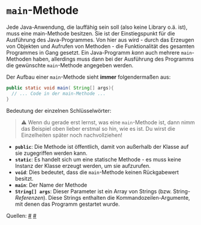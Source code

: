 # `main`-Methode<!-- omit in toc -->

Jede Java-Anwendung, die lauffähig sein soll (also keine Library o.ä. ist), muss eine main-Methode besitzen. Sie ist der Einstiegspunkt für die Ausführung des Java-Programmes. Von hier aus wird - durch das Erzeugen von Objekten und Aufrufen von Methoden - die Funktionalität des gesamten Programmes in Gang gesetzt. Ein Java-Programm _kann_ auch mehrere `main`-Methoden haben, allerdings muss dann bei der Ausführung des Programms die gewünschte `main`-Methode angegeben werden.


Der Aufbau einer `main`-Methode sieht **immer** folgendermaßen aus:

```java
public static void main( String[] args){
  // ... Code in der main-Methode ...
}
```

Bedeutung der einzelnen Schlüsselwörter:

> ⚠️ Wenn du gerade erst lernst, was eine `main`-Methode ist, dann nimm das Beispiel oben lieber erstmal so hin, wie es ist. Du wirst die Einzelheiten später noch nachvollziehen!

-  **`public`**: Die Methode ist öffentlich, damit von außerhalb der Klasse auf sie zugegriffen werden kann.
-  **`static`**: Es handelt sich um eine statische Methode - es muss keine Instanz der Klasse erzeugt werden, um sie aufzurufen.
- **`void`**: Dies bedeutet, dass die `main`-Methode keinen Rückgabewert besitzt.
- **`main`**: Der Name der Methode
- **`String[] args`**: Dieser Parameter ist ein Array von Strings (bzw. String-_Referenzen_). Diese Strings enthalten die Kommandozeilen-Argumente, mit denen das Programm gestartet wurde.

Quellen:
[#](https://javabeginners.de/Grundlagen/main.php)
[#](http://www.gailer-net.de/tutorials/java3/Notes/chap49B/ch49B_9.html)



